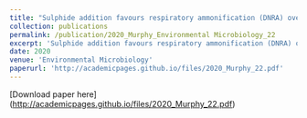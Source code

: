 ```yaml
---
title: "Sulphide addition favours respiratory ammonification (DNRA) over complete denitrification and alters the active microbial community in salt marsh sediments"
collection: publications
permalink: /publication/2020_Murphy_Environmental Microbiology_22
excerpt: 'Sulphide addition favours respiratory ammonification (DNRA) over complete denitrification and alters the active microbial community in salt marsh sediments'
date: 2020
venue: 'Environmental Microbiology'
paperurl: 'http://academicpages.github.io/files/2020_Murphy_22.pdf'
---
```

[Download paper here] (http://academicpages.github.io/files/2020_Murphy_22.pdf)